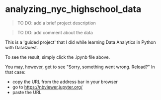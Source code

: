 # analyzing_nyc_highschool_data

> TO DO: add a brief project description

> TO DO: add comment about the data

This is a 'guided project' that I did while learning Data Analytics in Python with DataQuest.

To see the result, simply click the .ipynb file above.

You may, however, get to see "Sorry, something went wrong. Reload?" In that case:
- copy the URL from the address bar in your browser
- go to https://nbviewer.jupyter.org/
- paste the URL
